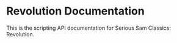 # Revolution Documentation

This is the scripting API documentation for Serious Sam Classics: Revolution.
